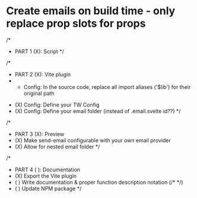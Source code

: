 # Create emails on build time - only replace prop slots for props

/* 
 * PART 1 (X): Script
*/

/* 
 * PART 2 (X): Vite plugin
 * - Config: In the source code, replace all import aliases ('$lib') for their original path
 - (X) Config: Define your TW Config
 - (X) Config: Define your email folder (instead of .email.svelte id??)
*/

/*
* PART 3 (X): Preview
* (X) Make send-email configurable with your own email provider 
* (X) Allow for nested email folder
*/

/* 
 * PART 4 ( ): Documentation 
 * (X) Export the Vite plugin
 * ( ) Write documentation & proper function description notation (/* */)
 * ( ) Update NPM package
*/
